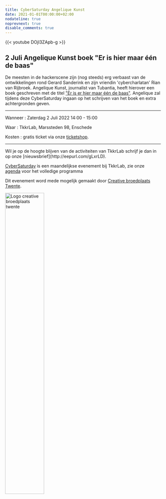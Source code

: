 ```yaml
---
title: CyberSaturday Angelique Kunst
date: 2021-01-01T00:00:00+02:00
nodateline: true
noprevnext: true
disable_comments: true
---
```


{{< youtube DOjI3ZApb-g >}}

## 2 Juli Angelique Kunst boek "Er is hier maar één de baas"

De meesten in de hackerscene zijn (nog steeds) erg verbaast van de ontwikkelingen rond Gerard Sanderink en zijn vriendin 'cybercharlatan' Rian van Rijbroek. Angelique Kunst, journalist van Tubantia, heeft hierover een boek geschreven met de titel ["Er is er hier maar één de baas"](https://www.bol.com/nl/nl/p/er-is-er-hier-maar-een-de-baas/9300000080521348/). Angelique zal tijdens deze CyberSaturday ingaan op het schrijven van het boek en extra achtergronden geven. 

<hr>

Wanneer : Zaterdag 2 Juli 2022 14:00 - 15:00

Waar : TkkrLab, Marssteden 98, Enschede

Kosten : gratis ticket via onze [ticketshop](https://tickets.tkkrlab.space/TkkrLab/AngeliqueKunst/).

<hr>
Wil je op de hoogte blijven van de activiteiten van TkkrLab schrijf je dan in op onze [nieuwsbrief](http://eepurl.com/gLxrLD).


[CyberSaturday](/cybersaturdays/cybersaturday/) is een maandelijkse evenement bij TkkrLab, zie onze [agenda](/agenda/) voor het volledige programma

Dit evenement word mede mogelijk gemaakt door [Creative broedplaats Twente](http://www.creatievebroedplaatsentwente.nl/).

<img width=50% src="/images/Logo-Creatieve-Broedplaatsen-Twente.jpg"  alt="Logo creative broedplaats twente">